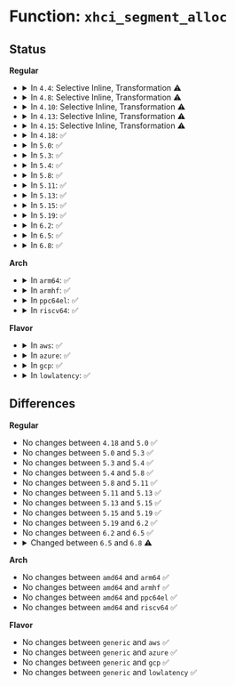 # Function: <code>xhci_segment_alloc</code>

## Status
<b>Regular</b>
<ul>
<li>
<details>
<summary>In <code>4.4</code>: Selective Inline, Transformation ⚠️</summary>

**Collision:** Unique Static

**Inline:** Selective

**Transformation:** True

**Instances:**

```
In drivers/usb/host/xhci-mem.c (ffffffff81652e10)
Location: drivers/usb/host/xhci-mem.c:39
Inline: True
Direct callers:
  - drivers/usb/host/xhci-mem.c:xhci_alloc_segments_for_ring
  - drivers/usb/host/xhci-mem.c:xhci_alloc_segments_for_ring
```
**Symbols:**

```
ffffffff81652e10-ffffffff81652f26: xhci_segment_alloc.isra.25 (STB_LOCAL)
```
</details>
</li>
<li>
<details>
<summary>In <code>4.8</code>: Selective Inline, Transformation ⚠️</summary>

**Collision:** Unique Static

**Inline:** Selective

**Transformation:** True

**Instances:**

```
In drivers/usb/host/xhci-mem.c (ffffffff816b4100)
Location: drivers/usb/host/xhci-mem.c:39
Inline: True
Direct callers:
  - drivers/usb/host/xhci-mem.c:xhci_alloc_segments_for_ring
  - drivers/usb/host/xhci-mem.c:xhci_alloc_segments_for_ring
```
**Symbols:**

```
ffffffff816b4100-ffffffff816b4232: xhci_segment_alloc.isra.25 (STB_LOCAL)
```
</details>
</li>
<li>
<details>
<summary>In <code>4.10</code>: Selective Inline, Transformation ⚠️</summary>

**Collision:** Unique Static

**Inline:** Selective

**Transformation:** True

**Instances:**

```
In drivers/usb/host/xhci-mem.c (ffffffff816e22b0)
Location: drivers/usb/host/xhci-mem.c:39
Inline: True
Direct callers:
  - drivers/usb/host/xhci-mem.c:xhci_alloc_segments_for_ring
  - drivers/usb/host/xhci-mem.c:xhci_alloc_segments_for_ring
```
**Symbols:**

```
ffffffff816e22b0-ffffffff816e23e2: xhci_segment_alloc.isra.28 (STB_LOCAL)
```
</details>
</li>
<li>
<details>
<summary>In <code>4.13</code>: Selective Inline, Transformation ⚠️</summary>

**Collision:** Unique Static

**Inline:** Selective

**Transformation:** True

**Instances:**

```
In drivers/usb/host/xhci-mem.c (ffffffff816f64a0)
Location: drivers/usb/host/xhci-mem.c:39
Inline: True
Direct callers:
  - drivers/usb/host/xhci-mem.c:xhci_alloc_segments_for_ring
  - drivers/usb/host/xhci-mem.c:xhci_alloc_segments_for_ring
```
**Symbols:**

```
ffffffff816f64a0-ffffffff816f65af: xhci_segment_alloc.isra.28 (STB_LOCAL)
```
</details>
</li>
<li>
<details>
<summary>In <code>4.15</code>: Selective Inline, Transformation ⚠️</summary>

**Collision:** Unique Static

**Inline:** Selective

**Transformation:** True

**Instances:**

```
In drivers/usb/host/xhci-mem.c (ffffffff81762e20)
Location: drivers/usb/host/xhci-mem.c:28
Inline: True
Direct callers:
  - drivers/usb/host/xhci-mem.c:xhci_alloc_segments_for_ring
  - drivers/usb/host/xhci-mem.c:xhci_alloc_segments_for_ring
```
**Symbols:**

```
ffffffff81762e20-ffffffff81762f2f: xhci_segment_alloc.isra.26 (STB_LOCAL)
```
</details>
</li>
<li>
<details>
<summary>In <code>4.18</code>: ✅</summary>

```c
struct xhci_segment *xhci_segment_alloc(struct xhci_hcd *xhci, unsigned int cycle_state, unsigned int max_packet, gfp_t flags);
```

**Collision:** Unique Static

**Inline:** No

**Transformation:** False

**Instances:**

```
In drivers/usb/host/xhci-mem.c (ffffffff817a2f70)
Location: drivers/usb/host/xhci-mem.c:28
Inline: False
```
**Symbols:**

```
ffffffff817a2f70-ffffffff817a30a1: xhci_segment_alloc (STB_LOCAL)
```
</details>
</li>
<li>
<details>
<summary>In <code>5.0</code>: ✅</summary>

```c
struct xhci_segment *xhci_segment_alloc(struct xhci_hcd *xhci, unsigned int cycle_state, unsigned int max_packet, gfp_t flags);
```

**Collision:** Unique Static

**Inline:** No

**Transformation:** False

**Instances:**

```
In drivers/usb/host/xhci-mem.c (ffffffff817c9260)
Location: drivers/usb/host/xhci-mem.c:28
Inline: False
```
**Symbols:**

```
ffffffff817c9260-ffffffff817c939c: xhci_segment_alloc (STB_LOCAL)
```
</details>
</li>
<li>
<details>
<summary>In <code>5.3</code>: ✅</summary>

```c
struct xhci_segment *xhci_segment_alloc(struct xhci_hcd *xhci, unsigned int cycle_state, unsigned int max_packet, gfp_t flags);
```

**Collision:** Unique Static

**Inline:** No

**Transformation:** False

**Instances:**

```
In drivers/usb/host/xhci-mem.c (ffffffff81808fe0)
Location: drivers/usb/host/xhci-mem.c:28
Inline: False
Direct callers:
  - drivers/usb/host/xhci-mem.c:xhci_alloc_segments_for_ring
```
**Symbols:**

```
ffffffff81808fe0-ffffffff8180911a: xhci_segment_alloc (STB_LOCAL)
```
</details>
</li>
<li>
<details>
<summary>In <code>5.4</code>: ✅</summary>

```c
struct xhci_segment *xhci_segment_alloc(struct xhci_hcd *xhci, unsigned int cycle_state, unsigned int max_packet, gfp_t flags);
```

**Collision:** Unique Static

**Inline:** No

**Transformation:** False

**Instances:**

```
In drivers/usb/host/xhci-mem.c (ffffffff81839ea0)
Location: drivers/usb/host/xhci-mem.c:28
Inline: False
Direct callers:
  - drivers/usb/host/xhci-mem.c:xhci_alloc_segments_for_ring
```
**Symbols:**

```
ffffffff81839ea0-ffffffff81839fda: xhci_segment_alloc (STB_LOCAL)
```
</details>
</li>
<li>
<details>
<summary>In <code>5.8</code>: ✅</summary>

```c
struct xhci_segment *xhci_segment_alloc(struct xhci_hcd *xhci, unsigned int cycle_state, unsigned int max_packet, gfp_t flags);
```

**Collision:** Unique Static

**Inline:** No

**Transformation:** False

**Instances:**

```
In drivers/usb/host/xhci-mem.c (ffffffff8190c930)
Location: drivers/usb/host/xhci-mem.c:28
Inline: False
Direct callers:
  - drivers/usb/host/xhci-mem.c:xhci_alloc_segments_for_ring
  - drivers/usb/host/xhci-mem.c:xhci_alloc_segments_for_ring
```
**Symbols:**

```
ffffffff8190c930-ffffffff8190ca68: xhci_segment_alloc (STB_LOCAL)
```
</details>
</li>
<li>
<details>
<summary>In <code>5.11</code>: ✅</summary>

```c
struct xhci_segment *xhci_segment_alloc(struct xhci_hcd *xhci, unsigned int cycle_state, unsigned int max_packet, gfp_t flags);
```

**Collision:** Unique Static

**Inline:** No

**Transformation:** False

**Instances:**

```
In drivers/usb/host/xhci-mem.c (ffffffff81914300)
Location: drivers/usb/host/xhci-mem.c:28
Inline: False
Direct callers:
  - drivers/usb/host/xhci-mem.c:xhci_alloc_segments_for_ring
  - drivers/usb/host/xhci-mem.c:xhci_alloc_segments_for_ring
```
**Symbols:**

```
ffffffff81914300-ffffffff81914438: xhci_segment_alloc (STB_LOCAL)
```
</details>
</li>
<li>
<details>
<summary>In <code>5.13</code>: ✅</summary>

```c
struct xhci_segment *xhci_segment_alloc(struct xhci_hcd *xhci, unsigned int cycle_state, unsigned int max_packet, gfp_t flags);
```

**Collision:** Unique Static

**Inline:** No

**Transformation:** False

**Instances:**

```
In drivers/usb/host/xhci-mem.c (ffffffff818f75d0)
Location: drivers/usb/host/xhci-mem.c:28
Inline: False
Direct callers:
  - drivers/usb/host/xhci-mem.c:xhci_alloc_segments_for_ring
  - drivers/usb/host/xhci-mem.c:xhci_alloc_segments_for_ring
```
**Symbols:**

```
ffffffff818f75d0-ffffffff818f7708: xhci_segment_alloc (STB_LOCAL)
```
</details>
</li>
<li>
<details>
<summary>In <code>5.15</code>: ✅</summary>

```c
struct xhci_segment *xhci_segment_alloc(struct xhci_hcd *xhci, unsigned int cycle_state, unsigned int max_packet, gfp_t flags);
```

**Collision:** Unique Static

**Inline:** No

**Transformation:** False

**Instances:**

```
In drivers/usb/host/xhci-mem.c (ffffffff81995c90)
Location: drivers/usb/host/xhci-mem.c:28
Inline: False
Direct callers:
  - drivers/usb/host/xhci-mem.c:xhci_alloc_segments_for_ring
  - drivers/usb/host/xhci-mem.c:xhci_alloc_segments_for_ring
```
**Symbols:**

```
ffffffff81995c90-ffffffff81995e15: xhci_segment_alloc (STB_LOCAL)
```
</details>
</li>
<li>
<details>
<summary>In <code>5.19</code>: ✅</summary>

```c
struct xhci_segment *xhci_segment_alloc(struct xhci_hcd *xhci, unsigned int cycle_state, unsigned int max_packet, gfp_t flags);
```

**Collision:** Unique Static

**Inline:** No

**Transformation:** False

**Instances:**

```
In drivers/usb/host/xhci-mem.c (ffffffff81af2b00)
Location: drivers/usb/host/xhci-mem.c:28
Inline: False
Direct callers:
  - drivers/usb/host/xhci-mem.c:xhci_alloc_segments_for_ring
  - drivers/usb/host/xhci-mem.c:xhci_alloc_segments_for_ring
```
**Symbols:**

```
ffffffff81af2b00-ffffffff81af2cb6: xhci_segment_alloc (STB_LOCAL)
```
</details>
</li>
<li>
<details>
<summary>In <code>6.2</code>: ✅</summary>

```c
struct xhci_segment *xhci_segment_alloc(struct xhci_hcd *xhci, unsigned int cycle_state, unsigned int max_packet, gfp_t flags);
```

**Collision:** Unique Static

**Inline:** No

**Transformation:** False

**Instances:**

```
In drivers/usb/host/xhci-mem.c (ffffffff81c80020)
Location: drivers/usb/host/xhci-mem.c:28
Inline: False
Direct callers:
  - drivers/usb/host/xhci-mem.c:xhci_alloc_segments_for_ring
  - drivers/usb/host/xhci-mem.c:xhci_alloc_segments_for_ring
```
**Symbols:**

```
ffffffff81c80020-ffffffff81c801d1: xhci_segment_alloc (STB_LOCAL)
```
</details>
</li>
<li>
<details>
<summary>In <code>6.5</code>: ✅</summary>

```c
struct xhci_segment *xhci_segment_alloc(struct xhci_hcd *xhci, unsigned int cycle_state, unsigned int max_packet, gfp_t flags);
```

**Collision:** Unique Static

**Inline:** No

**Transformation:** False

**Instances:**

```
In drivers/usb/host/xhci-mem.c (ffffffff81ce6d00)
Location: drivers/usb/host/xhci-mem.c:29
Inline: False
Direct callers:
  - drivers/usb/host/xhci-mem.c:xhci_alloc_segments_for_ring
  - drivers/usb/host/xhci-mem.c:xhci_alloc_segments_for_ring
```
**Symbols:**

```
ffffffff81ce6d00-ffffffff81ce6eb1: xhci_segment_alloc (STB_LOCAL)
```
</details>
</li>
<li>
<details>
<summary>In <code>6.8</code>: ✅</summary>

```c
struct xhci_segment *xhci_segment_alloc(struct xhci_hcd *xhci, unsigned int cycle_state, unsigned int max_packet, unsigned int num, gfp_t flags);
```

**Collision:** Unique Static

**Inline:** No

**Transformation:** False

**Instances:**

```
In drivers/usb/host/xhci-mem.c (ffffffff81d9c1f0)
Location: drivers/usb/host/xhci-mem.c:29
Inline: False
Direct callers:
  - drivers/usb/host/xhci-mem.c:xhci_alloc_segments_for_ring
  - drivers/usb/host/xhci-mem.c:xhci_alloc_segments_for_ring
```
**Symbols:**

```
ffffffff81d9c1f0-ffffffff81d9c3d4: xhci_segment_alloc (STB_LOCAL)
```
</details>
</li>
</ul>
<b>Arch</b>
<ul>
<li>
<details>
<summary>In <code>arm64</code>: ✅</summary>

```c
struct xhci_segment *xhci_segment_alloc(struct xhci_hcd *xhci, unsigned int cycle_state, unsigned int max_packet, gfp_t flags);
```

**Collision:** Unique Static

**Inline:** No

**Transformation:** False

**Instances:**

```
In drivers/usb/host/xhci-mem.c (ffff800010a77988)
Location: drivers/usb/host/xhci-mem.c:28
Inline: False
Direct callers:
  - drivers/usb/host/xhci-mem.c:xhci_alloc_segments_for_ring
```
**Symbols:**

```
ffff800010a77988-ffff800010a77ac8: xhci_segment_alloc (STB_LOCAL)
```
</details>
</li>
<li>
<details>
<summary>In <code>armhf</code>: ✅</summary>

```c
struct xhci_segment *xhci_segment_alloc(struct xhci_hcd *xhci, unsigned int cycle_state, unsigned int max_packet, gfp_t flags);
```

**Collision:** Unique Static

**Inline:** No

**Transformation:** False

**Instances:**

```
In drivers/usb/host/xhci-mem.c (c0b4b520)
Location: drivers/usb/host/xhci-mem.c:28
Inline: False
Direct callers:
  - drivers/usb/host/xhci-mem.c:xhci_alloc_segments_for_ring
```
**Symbols:**

```
c0b4b520-c0b4b65c: xhci_segment_alloc (STB_LOCAL)
```
</details>
</li>
<li>
<details>
<summary>In <code>ppc64el</code>: ✅</summary>

```c
struct xhci_segment *xhci_segment_alloc(struct xhci_hcd *xhci, unsigned int cycle_state, unsigned int max_packet, gfp_t flags);
```

**Collision:** Unique Static

**Inline:** No

**Transformation:** False

**Instances:**

```
In drivers/usb/host/xhci-mem.c (c000000000b4f320)
Location: drivers/usb/host/xhci-mem.c:28
Inline: False
Direct callers:
  - drivers/usb/host/xhci-mem.c:xhci_alloc_segments_for_ring
  - drivers/usb/host/xhci-mem.c:xhci_alloc_segments_for_ring
```
**Symbols:**

```
c000000000b4f320-c000000000b4f4b0: xhci_segment_alloc (STB_LOCAL)
```
</details>
</li>
<li>
<details>
<summary>In <code>riscv64</code>: ✅</summary>

```c
struct xhci_segment *xhci_segment_alloc(struct xhci_hcd *xhci, unsigned int cycle_state, unsigned int max_packet, gfp_t flags);
```

**Collision:** Unique Static

**Inline:** No

**Transformation:** False

**Instances:**

```
In drivers/usb/host/xhci-mem.c (ffffffe00068f548)
Location: drivers/usb/host/xhci-mem.c:28
Inline: False
Direct callers:
  - drivers/usb/host/xhci-mem.c:xhci_alloc_segments_for_ring
  - drivers/usb/host/xhci-mem.c:xhci_alloc_segments_for_ring
```
**Symbols:**

```
ffffffe00068f548-ffffffe00068f626: xhci_segment_alloc (STB_LOCAL)
```
</details>
</li>
</ul>
<b>Flavor</b>
<ul>
<li>
<details>
<summary>In <code>aws</code>: ✅</summary>

```c
struct xhci_segment *xhci_segment_alloc(struct xhci_hcd *xhci, unsigned int cycle_state, unsigned int max_packet, gfp_t flags);
```

**Collision:** Unique Static

**Inline:** No

**Transformation:** False

**Instances:**

```
In drivers/usb/host/xhci-mem.c (ffffffff817f2250)
Location: drivers/usb/host/xhci-mem.c:28
Inline: False
Direct callers:
  - drivers/usb/host/xhci-mem.c:xhci_alloc_segments_for_ring
```
**Symbols:**

```
ffffffff817f2250-ffffffff817f238a: xhci_segment_alloc (STB_LOCAL)
```
</details>
</li>
<li>
<details>
<summary>In <code>azure</code>: ✅</summary>

```c
struct xhci_segment *xhci_segment_alloc(struct xhci_hcd *xhci, unsigned int cycle_state, unsigned int max_packet, gfp_t flags);
```

**Collision:** Unique Static

**Inline:** No

**Transformation:** False

**Instances:**

```
In drivers/usb/host/xhci-mem.c (ffffffff817b73f0)
Location: drivers/usb/host/xhci-mem.c:28
Inline: False
Direct callers:
  - drivers/usb/host/xhci-mem.c:xhci_alloc_segments_for_ring
```
**Symbols:**

```
ffffffff817b73f0-ffffffff817b752a: xhci_segment_alloc (STB_LOCAL)
```
</details>
</li>
<li>
<details>
<summary>In <code>gcp</code>: ✅</summary>

```c
struct xhci_segment *xhci_segment_alloc(struct xhci_hcd *xhci, unsigned int cycle_state, unsigned int max_packet, gfp_t flags);
```

**Collision:** Unique Static

**Inline:** No

**Transformation:** False

**Instances:**

```
In drivers/usb/host/xhci-mem.c (ffffffff8182ed20)
Location: drivers/usb/host/xhci-mem.c:28
Inline: False
Direct callers:
  - drivers/usb/host/xhci-mem.c:xhci_alloc_segments_for_ring
```
**Symbols:**

```
ffffffff8182ed20-ffffffff8182ee5a: xhci_segment_alloc (STB_LOCAL)
```
</details>
</li>
<li>
<details>
<summary>In <code>lowlatency</code>: ✅</summary>

```c
struct xhci_segment *xhci_segment_alloc(struct xhci_hcd *xhci, unsigned int cycle_state, unsigned int max_packet, gfp_t flags);
```

**Collision:** Unique Static

**Inline:** No

**Transformation:** False

**Instances:**

```
In drivers/usb/host/xhci-mem.c (ffffffff81848e90)
Location: drivers/usb/host/xhci-mem.c:28
Inline: False
Direct callers:
  - drivers/usb/host/xhci-mem.c:xhci_alloc_segments_for_ring
```
**Symbols:**

```
ffffffff81848e90-ffffffff81848fca: xhci_segment_alloc (STB_LOCAL)
```
</details>
</li>
</ul>

## Differences
<b>Regular</b>
<ul>
<li>
No changes between <code>4.18</code> and <code>5.0</code> ✅
</li>
<li>
No changes between <code>5.0</code> and <code>5.3</code> ✅
</li>
<li>
No changes between <code>5.3</code> and <code>5.4</code> ✅
</li>
<li>
No changes between <code>5.4</code> and <code>5.8</code> ✅
</li>
<li>
No changes between <code>5.8</code> and <code>5.11</code> ✅
</li>
<li>
No changes between <code>5.11</code> and <code>5.13</code> ✅
</li>
<li>
No changes between <code>5.13</code> and <code>5.15</code> ✅
</li>
<li>
No changes between <code>5.15</code> and <code>5.19</code> ✅
</li>
<li>
No changes between <code>5.19</code> and <code>6.2</code> ✅
</li>
<li>
No changes between <code>6.2</code> and <code>6.5</code> ✅
</li>
<li>
<details>
<summary>Changed between <code>6.5</code> and <code>6.8</code> ⚠️</summary>
<ul>
<li>
<b>Param added. </b>
<code>unsigned int num</code>
</li>
<li>
<b>Param reordered. </b>
<code>xhci, cycle_state, max_packet, flags</code> ➡️ <code>xhci, cycle_state, max_packet, num, flags</code>
</li>
</ul>
</details>
</li>
</ul>
<b>Arch</b>
<ul>
<li>
No changes between <code>amd64</code> and <code>arm64</code> ✅
</li>
<li>
No changes between <code>amd64</code> and <code>armhf</code> ✅
</li>
<li>
No changes between <code>amd64</code> and <code>ppc64el</code> ✅
</li>
<li>
No changes between <code>amd64</code> and <code>riscv64</code> ✅
</li>
</ul>
<b>Flavor</b>
<ul>
<li>
No changes between <code>generic</code> and <code>aws</code> ✅
</li>
<li>
No changes between <code>generic</code> and <code>azure</code> ✅
</li>
<li>
No changes between <code>generic</code> and <code>gcp</code> ✅
</li>
<li>
No changes between <code>generic</code> and <code>lowlatency</code> ✅
</li>
</ul>
